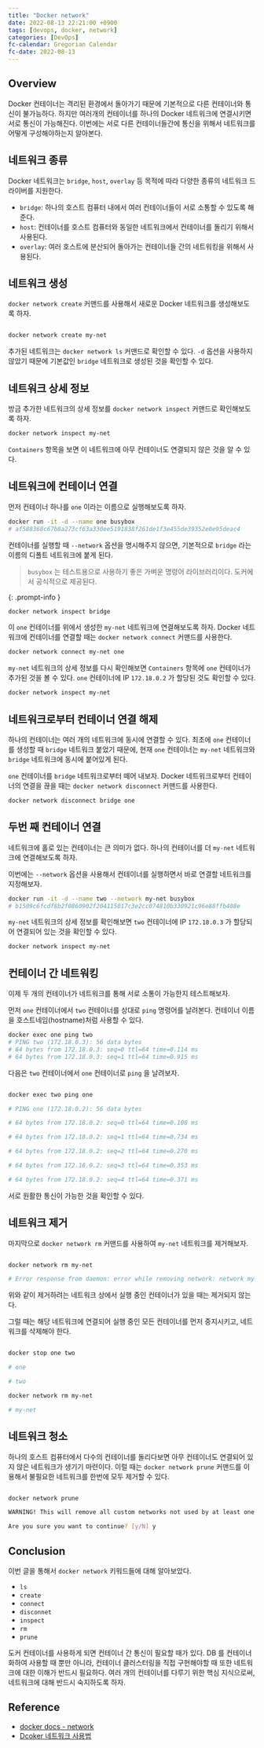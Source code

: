 ```yaml
---
title: "Docker network"
date: 2022-08-13 22:21:00 +0900
tags: [devops, docker, network]
categories: [DevOps]
fc-calendar: Gregorian Calendar
fc-date: 2022-08-13
---
```


## Overview

Docker 컨테이너는 격리된 환경에서 돌아가기 때문에 기본적으로 다른 컨테이너와 통신이 불가능하다. 하지만 여러개의 컨테이너를 하나의 Docker 네트워크에 연결시키면 서로 통신이 가능해진다. 이번에는 서로 다른 컨테이너들간에 통신을 위해서 네트워크를 어떻게 구성해야하는지 알아본다.

## 네트워크 종류

Docker 네트워크는 `bridge`, `host`, `overlay` 등 목적에 따라 다양한 종류의 네트워크 드라이버를 지원한다.

- `bridge`: 하나의 호스트 컴퓨터 내에서 여러 컨테이너들이 서로 소통할 수 있도록 해준다.
- `host`: 컨테이너를 호스트 컴퓨터와 동일한 네트워크에서 컨테이너를 돌리기 위해서 사용된다.
- `overlay`: 여러 호스트에 분산되어 돌아가는 컨테이너들 간의 네트워킹을 위해서 사용된다.

## 네트워크 생성

`docker network create` 커맨드를 사용해서 새로운 Docker 네트워크를 생성해보도록 하자.

```bash

docker network create my-net

```

추가된 네트워크는 `docker network ls` 커맨드로 확인할 수 있다. `-d` 옵션을 사용하지 않았기 때문에 기본값인 `bridge` 네트워크로 생성된 것을 확인할 수 있다.

## 네트워크 상세 정보

방금 추가한 네트워크의 상세 정보를 `docker network inspect` 커맨드로 확인해보도록 하자.

```bash
docker network inspect my-net
```

`Containers` 항목을 보면 이 네트워크에 아무 컨테이너도 연결되지 않은 것을 알 수 있다.

## 네트워크에 컨테이너 연결

먼저 컨테이너 하나를 `one` 이라는 이름으로 실행해보도록 하자.

```bash
docker run -it -d --name one busybox
# af588368c67b8a273cf63a330ee5191838f261de1f3e455de39352e0e95deac4
```

컨테이너를 실행할 때 `--network` 옵션을 명시해주지 않으면, 기본적으로 `bridge` 라는 이름의 디폴트 네트워크에 붙게 된다.

> `busybox` 는 테스트용으로 사용하기 좋은 가벼운 명령어 라이브러리이다. 도커에서 공식적으로 제공된다.

{: .prompt-info }

```bash
docker network inspect bridge
```

이 `one` 컨테이너를 위에서 생성한 `my-net` 네트워크에 연결해보도록 하자. Docker 네트워크에 컨테이너를 연결할 때는 `docker network connect` 커맨드를 사용한다.

```bash
docker network connect my-net one
```

`my-net` 네트워크의 상세 정보를 다시 확인해보면 `Containers` 항목에 `one` 컨테이너가 추가된 것을 볼 수 있다. `one` 컨테이너에 IP `172.18.0.2` 가 할당된 것도 확인할 수 있다.

```bash
docker network inspect my-net
```

## 네트워크로부터 컨테이너 연결 해제

하나의 컨테이너는 여러 개의 네트워크에 동시에 연결할 수 있다. 최초에 `one` 컨테이너를 생성할 때 `bridge` 네트워크 붙었기 때문에, 현재 `one` 컨테이너는 `my-net` 네트워크와 `bridge` 네트워크에 동시에 붙어있게 된다.

`one` 컨테이너를 `bridge` 네트워크로부터 떼어 내보자. Docker 네트워크로부터 컨테이너의 연결을 끊을 때는 `docker network disconnect` 커맨드를 사용한다.

```bash
docker network disconnect bridge one
```

## 두번 째 컨테이너 연결

네트워크에 홀로 있는 컨테이너는 큰 의미가 없다. 하나의 컨테이너를 더 `my-net` 네트워크에 연결해보도록 하자.

이번에는 `--network` 옵션을 사용해서 컨테이너를 실행하면서 바로 연결할 네트워크를 지정해보자.

```bash
docker run -it -d --name two --network my-net busybox
# b1509c6fcdf8b2f0860902f204115017c3e2cc074810b330921c96e88ffb408e
```

`my-net` 네트워크의 상세 정보를 확인해보면 `two` 컨테이너에 IP `172.18.0.3` 가 할당되어 연결되어 있는 것을 확인할 수 있다.

```bash
docker network inspect my-net
```

## 컨테이너 간 네트워킹

이제 두 개의 컨테이너가 네트워크를 통해 서로 소통이 가능한지 테스트해보자.

먼저 `one` 컨테이너에서 `two` 컨테이너를 상대로 `ping` 명령어를 날려본다. 컨테이너 이름을 호스트네임(hostname)처럼 사용할 수 있다.

```bash
docker exec one ping two
# PING two (172.18.0.3): 56 data bytes
# 64 bytes from 172.18.0.3: seq=0 ttl=64 time=0.114 ms
# 64 bytes from 172.18.0.3: seq=1 ttl=64 time=0.915 ms
```

다음은 `two` 컨테이너에서 `one` 컨테이너로 `ping` 을 날려보자.

```bash

docker exec two ping one

# PING one (172.18.0.2): 56 data bytes

# 64 bytes from 172.18.0.2: seq=0 ttl=64 time=0.108 ms

# 64 bytes from 172.18.0.2: seq=1 ttl=64 time=0.734 ms

# 64 bytes from 172.18.0.2: seq=2 ttl=64 time=0.270 ms

# 64 bytes from 172.18.0.2: seq=3 ttl=64 time=0.353 ms

# 64 bytes from 172.18.0.2: seq=4 ttl=64 time=0.371 ms

```

서로 원활한 통신이 가능한 것을 확인할 수 있다.

## 네트워크 제거

마지막으로 `docker network rm` 커맨드를 사용하여 `my-net` 네트워크를 제거해보자.

```bash

docker network rm my-net

# Error response from daemon: error while removing network: network my-net id 05f28107caa4fc699ea71c07a0cb7a17f6be8ee65f6001ed549da137e555b648 has active endpoints

```

위와 같이 제거하려는 네트워크 상에서 실행 중인 컨테이너가 있을 때는 제거되지 않는다.

그럴 때는 해당 네트워크에 연결되어 실행 중인 모든 컨테이너를 먼저 중지시키고, 네트워크를 삭제해야 한다.

```bash

docker stop one two

# one

# two

docker network rm my-net

# my-net

```

## 네트워크 청소

하나의 호스트 컴퓨터에서 다수의 컨테이너를 돌리다보면 아무 컨테이너도 연결되어 있지 않은 네트워크가 생기기 마련이다. 이럴 때는 `docker network prune` 커맨드를 이용해서 불필요한 네트워크를 한번에 모두 제거할 수 있다.

```bash

docker network prune

WARNING! This will remove all custom networks not used by at least one container.

Are you sure you want to continue? [y/N] y

```

## Conclusion

이번 글을 통해서 `docker network` 키워드들에 대해 알아보았다.

- `ls`
- `create`
- `connect`
- `disconnet`
- `inspect`
- `rm`
- `prune`

도커 컨테이너를 사용하게 되면 컨테이너 간 통신이 필요할 때가 있다. DB 를 컨테이너화하여 사용할 때 뿐만 아니라, 컨테이너 클러스터링을 직접 구현해야할 때 또한 네트워크에 대한 이해가 반드시 필요하다. 여러 개의 컨테이너를 다루기 위한 핵심 지식으로써, 네트워크에 대해 반드시 숙지하도록 하자.

## Reference

- [docker docs - network](https://docs.docker.com/engine/reference/commandline/network/)
- [Dcoker 네트워크 사용법](https://www.daleseo.com/docker-networks/)
